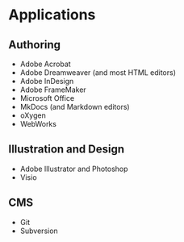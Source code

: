 # Applications


## Authoring

- Adobe Acrobat
- Adobe Dreamweaver (and most HTML editors)
- Adobe InDesign
- Adobe FrameMaker
- Microsoft Office
- MkDocs (and Markdown editors)
- oXygen
- WebWorks

## Illustration and Design

- Adobe Illustrator and Photoshop
- Visio

## CMS

- Git
- Subversion




